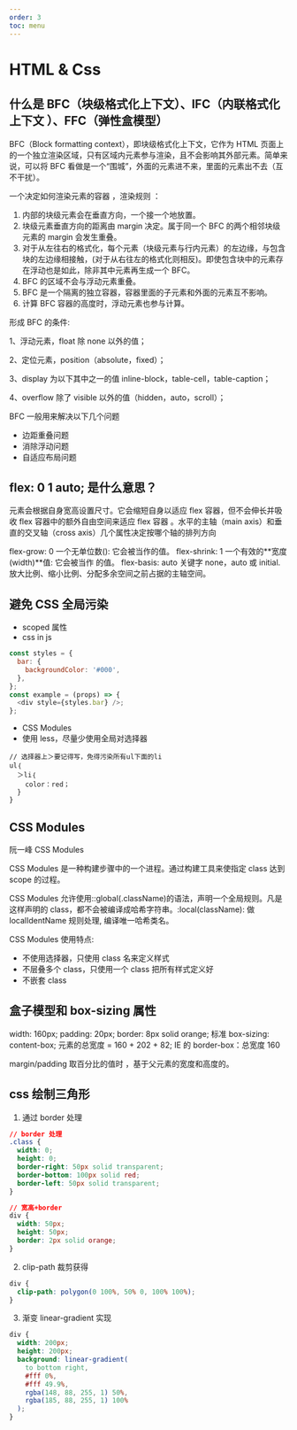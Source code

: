 ```yaml
---
order: 3
toc: menu
---
```


# HTML & Css

## 什么是 BFC（块级格式化上下文）、IFC（内联格式化上下文 ）、FFC（弹性盒模型）

BFC（Block formatting context），即块级格式化上下文，它作为 HTML 页面上的一个独立渲染区域，只有区域内元素参与渲染，且不会影响其外部元素。简单来说，可以将 BFC 看做是一个“围城”，外面的元素进不来，里面的元素出不去（互不干扰）。

一个决定如何渲染元素的容器 ，渲染规则 ：

1. 内部的块级元素会在垂直方向，一个接一个地放置。
2. 块级元素垂直方向的距离由 margin 决定。属于同一个 BFC 的两个相邻块级元素的 margin 会发生重叠。
3. 对于从左往右的格式化，每个元素（块级元素与行内元素）的左边缘，与包含块的左边缘相接触，(对于从右往左的格式化则相反)。即使包含块中的元素存在浮动也是如此，除非其中元素再生成一个 BFC。
4. BFC 的区域不会与浮动元素重叠。
5. BFC 是一个隔离的独立容器，容器里面的子元素和外面的元素互不影响。
6. 计算 BFC 容器的高度时，浮动元素也参与计算。

形成 BFC 的条件:

1、浮动元素，float 除 none 以外的值；

2、定位元素，position（absolute，fixed）；

3、display 为以下其中之一的值 inline-block，table-cell，table-caption；

4、overflow 除了 visible 以外的值（hidden，auto，scroll）；

BFC 一般用来解决以下几个问题

- 边距重叠问题
- 消除浮动问题
- 自适应布局问题

## flex: 0 1 auto; 是什么意思？

元素会根据自身宽高设置尺寸。它会缩短自身以适应 flex 容器，但不会伸长并吸收 flex 容器中的额外自由空间来适应 flex 容器 。水平的主轴（main axis）和垂直的交叉轴（cross axis）几个属性决定按哪个轴的排列方向

flex-grow: 0 一个无单位数(): 它会被当作<flex-grow>的值。 flex-shrink: 1 一个有效的**宽度(width)**值: 它会被当作 <flex-basis>的值。 flex-basis: auto 关键字 none，auto 或 initial. 放大比例、缩小比例、分配多余空间之前占据的主轴空间。

## 避免 CSS 全局污染

- scoped 属性
- css in js

```javascript
const styles = {
  bar: {
    backgroundColor: '#000',
  },
};
const example = (props) => {
  <div style={styles.bar} />;
};
```

- CSS Modules
- 使用 less，尽量少使用全局对选择器

```less
// 选择器上＞要记得写，免得污染所有ul下面的li
ul｛
  ＞li｛
    color：red；
  }
}
```

## CSS Modules

阮一峰 CSS Modules

CSS Modules 是一种构建步骤中的一个进程。通过构建工具来使指定 class 达到 scope 的过程。

CSS Modules 允许使用::global(.className)的语法，声明一个全局规则。凡是这样声明的 class，都不会被编译成哈希字符串。:local(className): 做 localIdentName 规则处理, 编译唯一哈希类名。

CSS Modules 使用特点:

- 不使用选择器，只使用 class 名来定义样式
- 不层叠多个 class，只使用一个 class 把所有样式定义好
- 不嵌套 class

## 盒子模型和 box-sizing 属性

width: 160px; padding: 20px; border: 8px solid orange; 标准 box-sizing: content-box; 元素的总宽度 = 160 + 202 + 82; IE 的 border-box：总宽度 160

margin/padding 取百分比的值时 ，基于父元素的宽度和高度的。

## css 绘制三角形

1. 通过 border 处理

```css
// border 处理
.class {
  width: 0;
  height: 0;
  border-right: 50px solid transparent;
  border-bottom: 100px solid red;
  border-left: 50px solid transparent;
}

// 宽高+border
div {
  width: 50px;
  height: 50px;
  border: 2px solid orange;
}
```

2. clip-path 裁剪获得

```css
div {
  clip-path: polygon(0 100%, 50% 0, 100% 100%);
}
```

3. 渐变 linear-gradient 实现

```css
div {
  width: 200px;
  height: 200px;
  background: linear-gradient(
    to bottom right,
    #fff 0%,
    #fff 49.9%,
    rgba(148, 88, 255, 1) 50%,
    rgba(185, 88, 255, 1) 100%
  );
}
```
